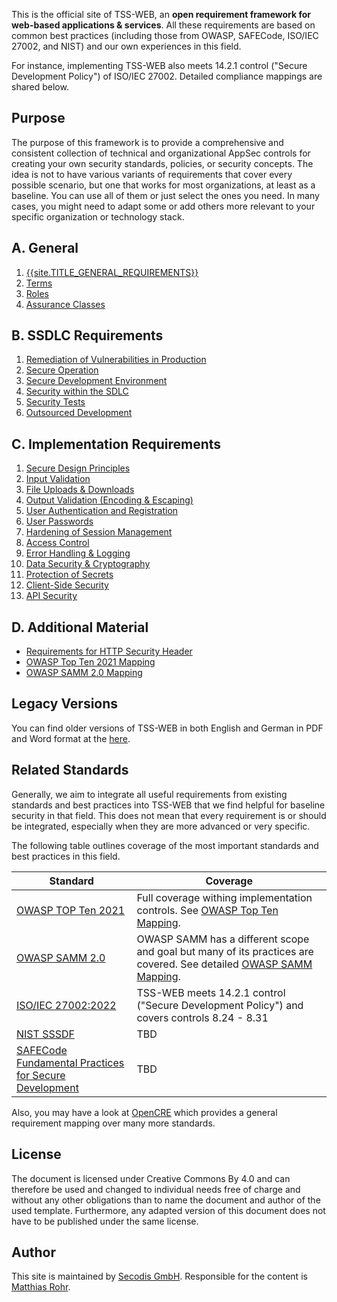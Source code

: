 This is the official site of TSS-WEB, an **open requirement framework for web-based applications & services**. All these requirements are based on common best practices (including those from OWASP, SAFECode, ISO/IEC 27002, and NIST) and our own experiences in this field.

For instance, implementing TSS-WEB also meets 14.2.1 control ("Secure Development Policy") of ISO/IEC 27002. Detailed compliance mappings are shared below.

## Purpose

The purpose of this framework is to provide a comprehensive and consistent collection of technical and organizational AppSec controls for creating your own security standards, policies, or security concepts. The idea is not to have various variants of requirements that cover every possible scenario, but one that works for most organizations, at least as a baseline. You can use all of them or just select the ones you need. In many cases, you might need to adapt some or add others more relevant to your specific organization or technology stack.


## A. General
 
 1. [{{site.TITLE_GENERAL_REQUIREMENTS}}]({{site.URL_GENERAL_REQUIREMENTS}})
 2. [Terms]({{site.URL_GENERAL_TERMS}})
 3. [Roles]({{site.URL_GENERAL_ROLES}})
 3. [Assurance Classes]({{site.URL_GENERAL_ASSURANCECLASSES}})

## B. SSDLC Requirements

1. [Remediation of Vulnerabilities in Production]({{site.URL_SSDLC_REMEDIATION}})
2. [Secure Operation]({{site.URL_SSDLC_SECOP}})
3. [Secure Development Environment]({{site.URL_SSDLC_SECENV}})
4. [Security within the SDLC]({{site.URL_SSDLC_SDLC}})
5. [Security Tests]({{site.URL_SSDLC_SECTESTS}})
5. [Outsourced Development]({{site.URL_SSDLC_OUTDEV}})

## C. Implementation Requirements

1. [Secure Design Principles]({{site.URL_IMPL_PRINCIPLES}})
2. [Input Validation]({{site.URL_IMPL_INPUTVAL}})
3. [File Uploads & Downloads]({{site.URL_SSDLC_REMEDIATION}})
4. [Output Validation (Encoding & Escaping)]({{site.URL_IMPL_OUTPUTVAL}})
5. [User Authentication and Registration]({{site.URL_IMPL_USERAUTH}})
6. [User Passwords]({{site.URL_IMPL_USERPASSWD}})
7. [Hardening of Session Management]({{site.URL_IMPL_SESSIONMGMT}})
8. [Access Control]({{site.URL_IMPL_AUTHZ}})
9. [Error Handling & Logging]({{site.URL_IMPL_ERRORLOG}})
10. [Data Security & Cryptography]({{site.URL_IMPL_CRYPTO}})
11. [Protection of Secrets]({{site.URL_IMPL_SECRETS}})
12. [Client-Side Security]({{site.URL_IMPL_CLIENTSEC}})
13. [API Security]({{site.URL_IMPL_APISEC}})

## D. Additional Material
- [Requirements for HTTP Security Header]({{site.URL_MATERIAL_SECHEADER}})
- [OWASP Top Ten 2021 Mapping]({{site.URL_MATERIAL_TOPTENMAPPING}})
- [OWASP SAMM 2.0 Mapping]({{site.URL_MATERIAL_SAMMMAPPING}})
  
## Legacy Versions

You can find older versions of TSS-WEB in both English and German in PDF and Word format at the [here]({{site.URL_MATERIAL_TSSWEBOLD}}).

## Related Standards

Generally, we aim to integrate all useful requirements from existing standards and best practices into TSS-WEB that we find helpful for baseline security in that field. This does not mean that every requirement is or should be integrated, especially when they are more advanced or very specific.

The following table outlines coverage of the most important standards and best practices in this field.

| Standard  | Coverage |
| ------------- | ------------- |
| [OWASP TOP Ten 2021]({{site.URL_OWASPTOPTEN}}) | Full coverage withing implementation controls. See [OWASP Top Ten Mapping]({{site.URL_MATERIAL_TOPTENMAPPING}}). |
| [OWASP SAMM 2.0]({{site.URL_OWASPSAMM}}) | OWASP SAMM has a different scope and goal but many of its practices are covered. See detailed [OWASP SAMM Mapping]({{site.URL_MATERIAL_SAMMMAPPING}}). |
| [ISO/IEC 27002:2022]({{site.URL_IEC27002}})  | TSS-WEB meets 14.2.1 control ("Secure Development Policy") and covers controls 8.24 - 8.31 |
| [NIST SSSDF]({{site.URL_NISTSSDF}})  | TBD  |
| [SAFECode Fundamental Practices for Secure Development]({{site.URL_SAFECODESSDLC}}) | TBD |

Also, you may have a look at [OpenCRE](https://www.opencre.org/) which provides a general requirement mapping over many more standards.

## License
The document is licensed under Creative Commons By 4.0 and can therefore be used and changed to individual needs free of charge and without any other obligations than to name the document and author of the used template. Furthermore, any adapted version of this document does not have to be published under the same license.

## Author
This site is maintained by [Secodis GmbH](https://www.secodis.com). Responsible for the content is [Matthias Rohr](https://www.linkedin.com/in/matthias-rohr/). 

